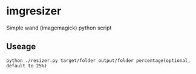 # imgresizer
Simple wand (imagemagick) python script

## Useage
`python ./resizer.py target/folder output/folder percentage(optional, default to 25%)`

